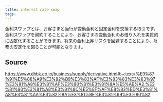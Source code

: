 ```yaml
---
title: interest rate swap
tags: 
---
```


金利スワップとは、お客さまと当行が変動金利と固定金利を交換する取引です。金利スワップを契約することにより、お客さまの変動金利のお借り入れを実質的に固定化することができます。将来の金利上昇リスクを回避することにより、財務の安定化を図ることが可能となります。

## Source
https://www.dhbk.co.jp/business/supply/derivative.html#:~:text=%E9%87%91%E5%88%A9%E3%82%B9%E3%83%AF%E3%83%83%E3%83%97%E3%81%A8%E3%81%AF%E3%80%81%E3%81%8A%E5%AE%A2,%E3%81%93%E3%81%A8%E3%81%8C%E5%8F%AF%E8%83%BD%E3%81%A8%E3%81%AA%E3%82%8A%E3%81%BE%E3%81%99%E3%80%82